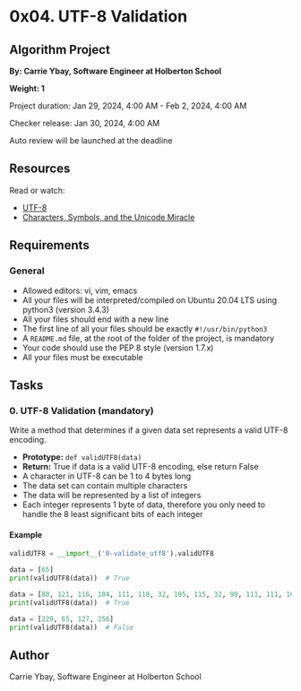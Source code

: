 # 0x04. UTF-8 Validation

## Algorithm Project

**By: Carrie Ybay, Software Engineer at Holberton School**

**Weight: 1**

Project duration: Jan 29, 2024, 4:00 AM - Feb 2, 2024, 4:00 AM

Checker release: Jan 30, 2024, 4:00 AM

Auto review will be launched at the deadline

## Resources

Read or watch:

- [UTF-8](#)
- [Characters, Symbols, and the Unicode Miracle](#)

## Requirements

### General

- Allowed editors: vi, vim, emacs
- All your files will be interpreted/compiled on Ubuntu 20.04 LTS using python3 (version 3.4.3)
- All your files should end with a new line
- The first line of all your files should be exactly `#!/usr/bin/python3`
- A `README.md` file, at the root of the folder of the project, is mandatory
- Your code should use the PEP 8 style (version 1.7.x)
- All your files must be executable

## Tasks

### 0. UTF-8 Validation (mandatory)

Write a method that determines if a given data set represents a valid UTF-8 encoding.

- **Prototype:** `def validUTF8(data)`
- **Return:** True if data is a valid UTF-8 encoding, else return False
- A character in UTF-8 can be 1 to 4 bytes long
- The data set can contain multiple characters
- The data will be represented by a list of integers
- Each integer represents 1 byte of data, therefore you only need to handle the 8 least significant bits of each integer

#### Example

```python
validUTF8 = __import__('0-validate_utf8').validUTF8

data = [65]
print(validUTF8(data))  # True

data = [80, 121, 116, 104, 111, 110, 32, 105, 115, 32, 99, 111, 111, 108, 33]
print(validUTF8(data))  # True

data = [229, 65, 127, 256]
print(validUTF8(data))  # False
```

## Author

Carrie Ybay, Software Engineer at Holberton School